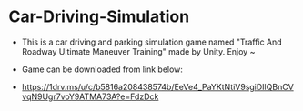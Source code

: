 # Car-Driving-Simulation

* This is a car driving and parking simulation game named "Traffic And Roadway Ultimate Maneuver Training" made by Unity. Enjoy ~
* Game can be downloaded from link below:

* https://1drv.ms/u/c/b5816a208438574b/EeVe4_PaYKtNtiV9sgiDIlQBnCVvqN9Ugr7voY9ATMA73A?e=FdzDck
